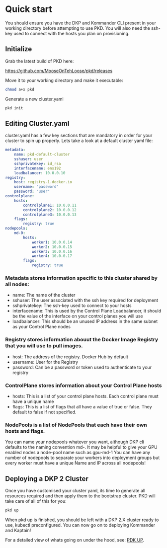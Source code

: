 # Quick start

You should ensure you have the DKP and Kommander CLI present in your working directory before attempting to use PKD. You will also need the ssh-key used to connect with the hosts you plan on provisioning. 

## Initialize

Grab the latest build of PKD here:

https://github.com/MooseOnTehLoose/pkd/releases

Move it to your working directory and make it executable:

```bash
chmod a+x pkd
```

Generate a new cluster.yaml 

```bash
pkd init
```

## Editing Cluster.yaml

cluster.yaml has a few key sections that are mandatory in order for your cluster to spin up properly. Lets take a look at a default cluster yaml file:

```yaml
metadata:
    name: pkd-default-cluster
    sshuser: user
    sshprivatekey: id_rsa
    interfacename: ens192
    loadbalancer: 10.0.0.10
registry:
    host: registry-1.docker.io
    username: "password"
    password: "user"
controlplane:
    hosts:
        controlplane1: 10.0.0.11
        controlplane2: 10.0.0.12
        controlplane3: 10.0.0.13
    flags:
        registry: true
nodepools:
    md-0:
        hosts:
            worker1: 10.0.0.14
            worker2: 10.0.0.15
            worker3: 10.0.0.16
            worker4: 10.0.0.17
        flags:
            registry: true

```

### Metadata stores information specific to this cluster shared by all nodes:
- name: The name of the cluster
- sshuser: The user associated with the ssh key required for deployment
- sshprivatekey: The ssh-key used to connect to your hosts
- interfacename: This is used by the Control Plane Loadbalancer, it should be the value of the interface on your control planes you will use
- loadbalancer: This should be an unused IP address in the same subnet as your Control Plane nodes

### Registry stores information abouut the Docker Image Registry that you will use to pull images.
- host: The address of the registry. Docker Hub by default
- username: User for the Registry
- password: Can be a password or token used to authenticate to your registry

### ControlPlane stores information about your Control Plane hosts
- hosts: This is a list of your control plane hosts. Each control plane must have a unique name
- flags: This is a list of flags that all have a value of true or false. They default to false if not specified. 

### NodePools is a list of NodePools that each have their own hosts and flags. 
You can name your nodepools whatever you want, although DKP cli defaults to the naming convention md-<X>. 
It may be helpful to give your GPU enabled nodes a node-pool name such as gpu-md-1
You can have any number of nodepools to separate your workers into deployment groups but every worker must have a unique Name and IP across all nodepools!
    
## Deploying a DKP 2 Cluster
Once you have customised your cluster yaml, its time to generate all resources required and then apply them to the bootstrap cluster. PKD will take care of all of this for you:
    
```bash 
pkd up
```
When pkd up is finished, you should be left with a DKP 2.X cluster ready to use, kubectl preconfigured. You can now go on to deploying Kommander and Kaptain!
    
For a detailed view of whats going on under the hood, see: [PDK UP](pkdUP.md#).
